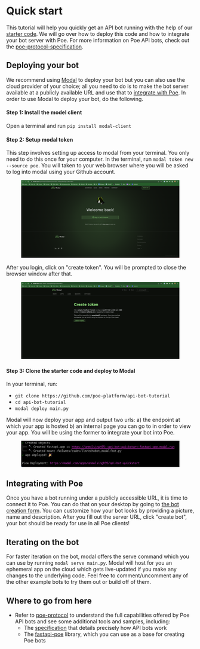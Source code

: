 # Quick start

This tutorial will help you quickly get an API bot running with the help of our [starter code](https://github.com/poe-platform/api-bot-tutorial). We will go over how to deploy this code and how to integrate your bot server with Poe. For more information on Poe API bots, check out the [poe-protocol-specification](poe-protocol-specification/ "mention").

## Deploying your bot

We recommend using [Modal](https://modal.com/?utm\_source=poe) to deploy your bot but you can also use the cloud provider of your choice; all you need to do is to make the bot server available at a publicly available URL and use that to [integrate with Poe](quick-start.md#integrating-with-poe). In order to use Modal to deploy your bot, do the following.

#### Step 1: Install the model client

Open a terminal and run `pip install modal-client`

#### Step 2: Setup modal token

This step involves setting up access to modal from your terminal. You only need to do this once for your computer. In the terminal, run `modal token new --source poe`. You will taken to your web browser where you will be asked to log into modal using your Github account.

<figure><img src="../.gitbook/assets/login.png" alt=""><figcaption></figcaption></figure>

After you login, click on "create token". You will be prompted to close the browser window after that.

<figure><img src="../.gitbook/assets/create_token.png" alt=""><figcaption></figcaption></figure>

#### Step 3: Clone the starter code and deploy to Modal

In your terminal, run:

* `git clone https://github.com/poe-platform/api-bot-tutorial`
* `cd api-bot-tutorial`
* `modal deploy main.py`

Modal will now deploy your app and output two urls: a) the endpoint at which your app is hosted b) an internal page you can go to in order to view your app. You will be using the former to integrate your bot into Poe.&#x20;

<figure><img src="../.gitbook/assets/image (1).png" alt=""><figcaption></figcaption></figure>

## Integrating with Poe

Once you have a bot running under a publicly accessible URL, it is time to connect it to Poe. You can do that on your desktop by going to [the bot creation form](https://poe.com/create\_bot?api=1). You can customize how your bot looks by providing a picture, name and description. After you fill out the server URL, click "create bot", your bot should be ready for use in all Poe clients!

## Iterating on the bot

For faster iteration on the bot, modal offers the serve command which you can use by running `modal serve main.py`. Modal will host for you an ephemeral app on the cloud which gets live-updated if you make any changes to the underlying code. Feel free to comment/uncomment any of the other example bots to try them out or build off of them.

## Where to go from here

* Refer to [poe-protocol](https://github.com/poe-platform/poe-protocol) to understand the full capabilities offered by Poe API bots and see some additional tools and samples, including:
  * The [specification](https://github.com/poe-platform/poe-protocol/blob/main/spec.md) that details precisely how API bots work
  * The [fastapi-poe](https://pypi.org/project/fastapi-poe/) library, which you can use as a base for creating Poe bots
